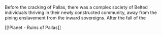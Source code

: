 Before the cracking of Pallas, there was a complex society of Belted individuals thriving in their newly constructed community, away from the pining enslavement from the inward sovereigns. After the fall of the 



[[!Planet - Ruins of Pallas]]